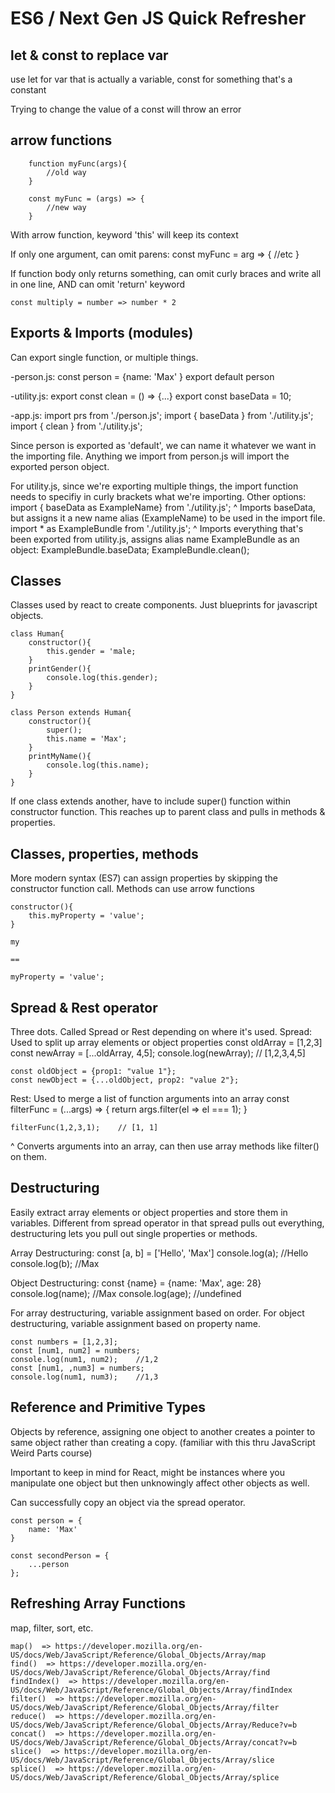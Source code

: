 # ES6 / Next Gen JS Quick Refresher

## let & const to replace var
use let for var that is actually a variable, const for something that's a constant

Trying to change the value of a const will throw an error

## arrow functions

        function myFunc(args){
            //old way
        }

        const myFunc = (args) => {
            //new way
        }

With arrow function, keyword 'this' will keep its context

If only one argument, can omit parens:
    const myFunc = arg => {
        //etc
    }

If function body only returns something, can omit curly braces and write all in one line, AND can omit 'return' keyword

    const multiply = number => number * 2

## Exports & Imports (modules)

Can export single function, or multiple things.

-person.js:
    const person = {name: 'Max' }
    export default person

-utility.js:
    export const clean = () => {...}
    export const baseData = 10;

-app.js:
    import prs from './person.js';
    import { baseData } from './utility.js';
    import { clean } from './utility.js';

Since person is exported as 'default', we can name it whatever we want in the importing file. Anything we import from person.js will import the exported person object.

For utility.js, since we're exporting multiple things, the import function needs to specifiy in curly brackets what we're importing. Other options:
    import { baseData as ExampleName} from './utility.js';
^ Imports baseData, but assigns it a new name alias (ExampleName) to be used in the import file.
    import * as ExampleBundle from './utility.js';
^ Imports everything that's been exported from utility.js, assigns alias name ExampleBundle as an object:
    ExampleBundle.baseData;
    ExampleBundle.clean();

## Classes

Classes used by react to create components. Just blueprints for javascript objects.

    class Human{
        constructor(){
            this.gender = 'male;
        }
        printGender(){
            console.log(this.gender);
        }
    }

    class Person extends Human{
        constructor(){
            super();
            this.name = 'Max';
        }
        printMyName(){
            console.log(this.name);
        }
    }

If one class extends another, have to include super() function within constructor function. This reaches up to parent class and pulls in methods & properties.

## Classes, properties, methods
More modern syntax (ES7) can assign properties by skipping the constructor function call. Methods can use arrow functions

    constructor(){
        this.myProperty = 'value';
    }

    my

    ==

    myProperty = 'value';

## Spread & Rest operator
Three dots. Called Spread or Rest depending on where it's used.
Spread: Used to split up array elements or object properties
    const oldArray = [1,2,3]
    const newArray = [...oldArray, 4,5];
    console.log(newArray);  // [1,2,3,4,5]

    const oldObject = {prop1: "value 1"};
    const newObject = {...oldObject, prop2: "value 2"};

Rest: Used to merge a list of function arguments into an array
    const filterFunc = (...args) => {
        return args.filter(el => el === 1);
    }

    filterFunc(1,2,3,1);    // [1, 1]

^ Converts arguments into an array, can then use array methods like filter() on them. 

## Destructuring
Easily extract array elements or object properties and store them in variables. Different from spread operator in that spread pulls out everything, destructuring lets you pull out single properties or methods.

Array Destructuring:
    const [a, b] = ['Hello', 'Max']
    console.log(a); //Hello
    console.log(b); //Max

Object Destructuring:
    const {name} = {name: 'Max', age: 28}
    console.log(name);  //Max
    console.log(age);   //undefined

For array destructuring, variable assignment based on order. For object destructuring, variable assignment based on property name.

    const numbers = [1,2,3];
    const [num1, num2] = numbers;
    console.log(num1, num2);    //1,2
    const [num1, ,num3] = numbers;
    console.log(num1, num3);    //1,3

## Reference and Primitive Types
Objects by reference, assigning one object to another creates a pointer to same object rather than creating a copy. (familiar with this thru JavaScript Weird Parts course)

Important to keep in mind for React, might be instances where you manipulate one object but then unknowingly affect other objects as well.

Can successfully copy an object via the spread operator.

    const person = {
        name: 'Max'
    }

    const secondPerson = {
        ...person
    };

## Refreshing Array Functions
map, filter, sort, etc.

    map()  => https://developer.mozilla.org/en-US/docs/Web/JavaScript/Reference/Global_Objects/Array/map
    find()  => https://developer.mozilla.org/en-US/docs/Web/JavaScript/Reference/Global_Objects/Array/find
    findIndex()  => https://developer.mozilla.org/en-US/docs/Web/JavaScript/Reference/Global_Objects/Array/findIndex
    filter()  => https://developer.mozilla.org/en-US/docs/Web/JavaScript/Reference/Global_Objects/Array/filter
    reduce()  => https://developer.mozilla.org/en-US/docs/Web/JavaScript/Reference/Global_Objects/Array/Reduce?v=b
    concat()  => https://developer.mozilla.org/en-US/docs/Web/JavaScript/Reference/Global_Objects/Array/concat?v=b
    slice()  => https://developer.mozilla.org/en-US/docs/Web/JavaScript/Reference/Global_Objects/Array/slice
    splice()  => https://developer.mozilla.org/en-US/docs/Web/JavaScript/Reference/Global_Objects/Array/splice
